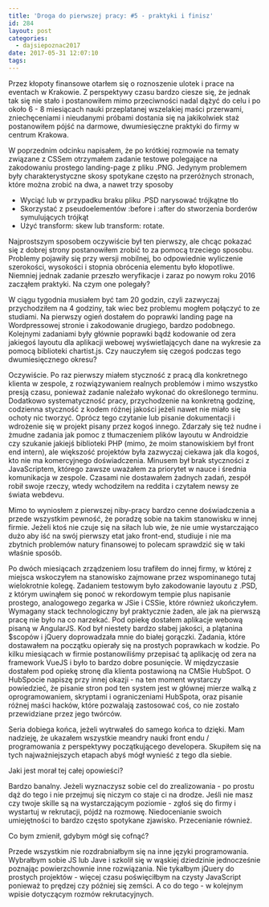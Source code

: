 ```yaml
---
title: 'Droga do pierwszej pracy: #5 - praktyki i finisz'
id: 284
layout: post
categories:
  - dajsiepoznac2017
date: 2017-05-31 12:07:10
tags:
---
```


Przez kłopoty finansowe otarłem się o roznoszenie ulotek i prace na eventach w Krakowie. Z perspektywy czasu bardzo ciesze się, że jednak tak się nie stało i postanowiłem mimo przeciwności nadal dążyć do celu i po około 6 - 8 miesiącach nauki przeplatanej wszelakiej maści przerwami, zniechęceniami i nieudanymi próbami dostania się na jakikolwiek staż postanowiłem pójść na darmowe, dwumiesięczne praktyki do firmy w centrum Krakowa.

W poprzednim odcinku napisałem, że po krótkiej rozmowie na tematy związane z CSSem otrzymałem zadanie testowe polegające na zakodowaniu prostego landing-page z pliku .PNG. Jedynym problemem były charakterystyczne skosy spotykane często na przeróżnych stronach, które można zrobić na dwa, a nawet trzy sposoby

- Wyciąć lub w przypadku braku pliku .PSD narysować trójkątne tło
- Skorzystać z pseudoelementów :before i :after do stworzenia borderów symulujących trójkąt
- Użyć transform: skew lub transform: rotate.

Najprostszym sposobem oczywiście był ten pierwszy, ale chcąc pokazać się z dobrej strony postanowiłem zrobić to za pomocą trzeciego sposobu.
Problemy pojawiły się przy wersji mobilnej, bo odpowiednie wyliczenie szerokości, wysokości i stopnia obrócenia elementu było kłopotliwe. Niemniej jednak zadanie przeszło weryfikacje i zaraz po nowym roku 2016 zacząłem praktyki.
Na czym one polegały?

W ciągu tygodnia musiałem być tam 20 godzin, czyli zazwyczaj przychodziłem na 4 godziny, tak wiec bez problemu mogłem połączyć to ze studiami. Na pierwszy ogień dostałem do poprawki landing page na Wordpressowej stronie i zakodowanie drugiego, bardzo podobnego. Kolejnymi zadaniami były głównie poprawki bądź kodowanie od zera jakiegoś layoutu dla aplikacji webowej wyświetlających dane na wykresie za pomocą biblioteki chartist.js.
Czy nauczyłem się czegoś podczas tego dwumiesięcznego okresu?

Oczywiście. Po raz pierwszy miałem styczność z pracą dla konkretnego klienta w zespole, z rozwiązywaniem realnych problemów i mimo wszystko presją czasu, ponieważ zadanie należało wykonać do określonego terminu. Dodatkowo systematyczność pracy, przychodzenie na konkretną godzinę, codzienna styczność z kodem różnej jakości jeżeli nawet nie miało się ochoty nic tworzyć. Oprócz tego czytanie lub pisanie dokumentacji i wdrożenie się w projekt pisany przez kogoś innego. Zdarzały się też nudne i żmudne zadania jak pomoc z tłumaczeniem plików layoutu w Androidzie czy szukanie jakiejś biblioteki PHP (mimo, że moim stanowiskiem był front end intern), ale większość projektów była zazwyczaj ciekawa jak dla kogoś, kto nie ma komercyjnego doświadczenia.
Minusem był brak styczności z JavaScriptem, którego zawsze uważałem za priorytet w nauce i średnia komunikacja w zespole. Czasami nie dostawałem żadnych zadań, zespół robił swoje rzeczy, wtedy wchodziłem na reddita i czytałem newsy ze świata webdevu.

Mimo to wyniosłem z pierwszej niby-pracy bardzo cenne doświadczenia a przede wszystkim pewność, że poradzę sobie na takim stanowisku w innej firmie. Jeżeli ktoś nie czuje się na siłach lub wie, że nie umie wystarczająco dużo aby iść na swój pierwszy etat jako front-end, studiuje i nie ma zbytnich problemów natury finansowej to polecam sprawdzić się w taki właśnie sposób.

Po dwóch miesiącach zrządzeniem losu trafiłem do innej firmy, w której z miejsca wskoczyłem na stanowisko zajmowane przez wspominanego tutaj wielokrotnie kolegę. Zadaniem testowym było zakodowanie layoutu z .PSD, z którym uwinąłem się ponoć w rekordowym tempie plus napisanie prostego, analogowego zegarka w JSie i CSSie, które również ukończyłem. Wymagany stack technologiczny był praktycznie żaden, ale jak na pierwszą pracę nie było na co narzekać. Pod opiekę dostałem aplikacje webową pisaną w AngularJS. Kod był niestety bardzo słabej jakości, a plątanina $scopów i jQuery doprowadzała mnie do białej gorączki. Zadania, które dostawałem na początku opierały się na prostych poprawkach w kodzie. Po kilku miesiącach w firmie postanowiliśmy przepisać tą aplikację od zera na framework VueJS i było to bardzo dobre posunięcie. W międzyczasie dostałem pod opiekę stronę dla klienta postawioną na CMSie HubSpot. O HubSpocie napiszę przy innej okazji - na ten moment wystarczy powiedzieć, że pisanie stron pod ten system jest w głównej mierze walką z oprogramowaniem, skryptami i ograniczeniami HubSpota, oraz pisanie różnej maści hacków, które pozwalają zastosować coś, co nie zostało przewidziane przez jego twórców.

Seria dobiega końca, jeżeli wytrwałeś do samego końca to dzięki. Mam nadzieję, że ukazałem wszystkie meandry nauki front endu / programowania z perspektywy początkującego developera. Skupiłem się na tych najważniejszych etapach abyś mógł wynieść z tego dla siebie.

Jaki jest morał tej całej opowieści?

Bardzo banalny. Jeżeli wyznaczysz sobie cel do zrealizowania - po prostu dąż do tego i nie przejmuj się niczym co staje ci na drodze. Jeśli nie masz czy twoje skille są na wystarczającym poziomie - zgłoś się do firmy i wystartuj w rekrutacji, pójdź na rozmowę. Niedocenianie swoich umiejętności to bardzo często spotykane zjawisko. Przecenianie również.

Co bym zmienił, gdybym mógł się cofnąć?

Przede wszystkim nie rozdrabniałbym się na inne języki programowania. Wybrałbym sobie JS lub Jave i szkolił się w wąskiej dziedzinie jednocześnie poznając powierzchownie inne rozwiązania. Nie tykałbym jQuery do prostych projektów - więcej czasu poświęciłbym na czysty JavaScript ponieważ to prędzej czy później się zemści. A co do tego - w kolejnym wpisie dotyczącym rozmów rekrutacyjnych.